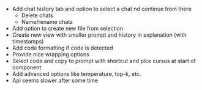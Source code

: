 - Add chat history tab and option to select a chat nd continue from there
    - Delete chats
    - Name/rename chats
- Add option to create new file from selection
- Create new view with smaller prompt and history in explanation (with timestamps)
- Add code formatting if code is detected
- Provide nice wrapping options
- Select code and copy to prompt with shortcut and plce cursus at start of component
- Add advanced options like temperature, top-k, etc.
- Api seems slower after some time
